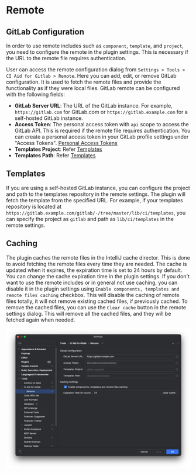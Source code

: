 # Remote

## GitLab Configuration

In order to use remote includes such as `component`, `template`, and `project`, you need to configure the remote in the plugin settings. This is necessary if the URL to the remote file requires authentication.

User can access the remote configuration dialog from `Settings > Tools > CI Aid for Gitlab > Remote`. Here you can add, edit, or remove GitLab configuration. It is used to fetch the remote files and provide the functionality as if they were local files.
GitLab remote can be configured with the following fields: 

- **GitLab Server URL**: The URL of the GitLab instance. For example, `https://gitlab.com` for GitLab.com or `https://gitlab.example.com` for a self-hosted GitLab instance.
- **Access Token**: The personal access token with `api` scope to access the GitLab API. This is required if the remote file requires authentication. 
  You can create a personal access token in your GitLab profile settings under "Access Tokens". [Personal Access Tokens](https://docs.gitlab.com/user/profile/personal_access_tokens/)
- **Templates Project**: Refer [Templates](#templates)
- **Templates Path**: Refer [Templates](#templates)


## Templates
If you are using a self-hosted GitLab instance, you can configure the project and path to the templates repository in the remote settings. The plugin will fetch the template from the specified URL.
For example, if your templates repository is located at `https://gitlab.example.com/gitlab/-/tree/master/lib/ci/templates`, you can specify the project as `gitlab` and path as `lib/ci/templates` in the remote settings.

## Caching
The plugin caches the remote files in the IntelliJ cache director. This is done to avoid fetching the remote files every time they are needed. The cache is updated when it expires, the expiration time is set to 24 hours by default. You can change the cache expiration time in the plugin settings.
If you don't want to use the remote includes or in general not use caching, you can disable it in the plugin settings using `Enable components, templates and remote files caching` checkbox. This will disable the caching of remote files totally, it will not remove existing cached files, if previously cached.
To remove the cached files, you can use the `Clear cache` button in the remote settings dialog. This will remove all the cached files, and they will be fetched again when needed.

![img/remote-configuration.png](img/remote-configuration.png)
